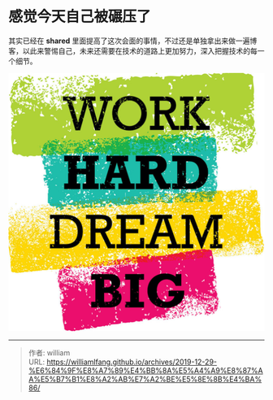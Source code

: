 # 感觉今天自己被碾压了


其实已经在 **shared** 里面提高了这次会面的事情，不过还是单独拿出来做一遍博客，以此来警惕自己，未来还需要在技术的道路上更加努力，深入把握技术的每一个细节。

![胸有大志，脚踏实地](/images/work-hard-dream-big.jpg)



---

> 作者: william  
> URL: https://williamlfang.github.io/archives/2019-12-29-%E6%84%9F%E8%A7%89%E4%BB%8A%E5%A4%A9%E8%87%AA%E5%B7%B1%E8%A2%AB%E7%A2%BE%E5%8E%8B%E4%BA%86/  

